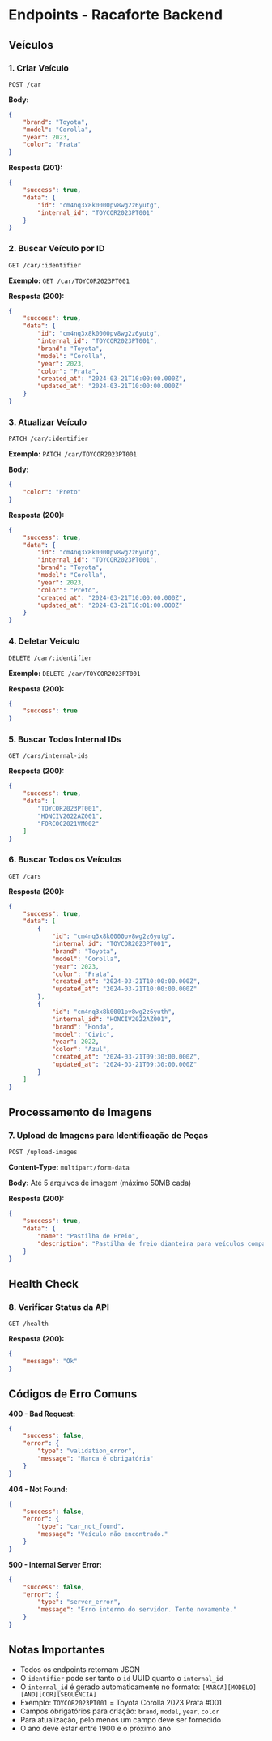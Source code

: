 # Endpoints - Racaforte Backend

## Veículos

### 1. Criar Veículo
```
POST /car
```
**Body:**
```json
{
    "brand": "Toyota",
    "model": "Corolla",
    "year": 2023,
    "color": "Prata"
}
```
**Resposta (201):**
```json
{
    "success": true,
    "data": {
        "id": "cm4nq3x8k0000pv8wg2z6yutg",
        "internal_id": "TOYCOR2023PT001"
    }
}
```

### 2. Buscar Veículo por ID
```
GET /car/:identifier
```
**Exemplo:** `GET /car/TOYCOR2023PT001`

**Resposta (200):**
```json
{
    "success": true,
    "data": {
        "id": "cm4nq3x8k0000pv8wg2z6yutg",
        "internal_id": "TOYCOR2023PT001",
        "brand": "Toyota",
        "model": "Corolla",
        "year": 2023,
        "color": "Prata",
        "created_at": "2024-03-21T10:00:00.000Z",
        "updated_at": "2024-03-21T10:00:00.000Z"
    }
}
```

### 3. Atualizar Veículo
```
PATCH /car/:identifier
```
**Exemplo:** `PATCH /car/TOYCOR2023PT001`

**Body:**
```json
{
    "color": "Preto"
}
```
**Resposta (200):**
```json
{
    "success": true,
    "data": {
        "id": "cm4nq3x8k0000pv8wg2z6yutg",
        "internal_id": "TOYCOR2023PT001",
        "brand": "Toyota",
        "model": "Corolla",
        "year": 2023,
        "color": "Preto",
        "created_at": "2024-03-21T10:00:00.000Z",
        "updated_at": "2024-03-21T10:01:00.000Z"
    }
}
```

### 4. Deletar Veículo
```
DELETE /car/:identifier
```
**Exemplo:** `DELETE /car/TOYCOR2023PT001`

**Resposta (200):**
```json
{
    "success": true
}
```

### 5. Buscar Todos Internal IDs
```
GET /cars/internal-ids
```
**Resposta (200):**
```json
{
    "success": true,
    "data": [
        "TOYCOR2023PT001",
        "HONCIV2022AZ001",
        "FORCOC2021VM002"
    ]
}
```

### 6. Buscar Todos os Veículos
```
GET /cars
```
**Resposta (200):**
```json
{
    "success": true,
    "data": [
        {
            "id": "cm4nq3x8k0000pv8wg2z6yutg",
            "internal_id": "TOYCOR2023PT001",
            "brand": "Toyota",
            "model": "Corolla",
            "year": 2023,
            "color": "Prata",
            "created_at": "2024-03-21T10:00:00.000Z",
            "updated_at": "2024-03-21T10:00:00.000Z"
        },
        {
            "id": "cm4nq3x8k0001pv8wg2z6yuth",
            "internal_id": "HONCIV2022AZ001",
            "brand": "Honda",
            "model": "Civic",
            "year": 2022,
            "color": "Azul",
            "created_at": "2024-03-21T09:30:00.000Z",
            "updated_at": "2024-03-21T09:30:00.000Z"
        }
    ]
}
```

## Processamento de Imagens

### 7. Upload de Imagens para Identificação de Peças
```
POST /upload-images
```
**Content-Type:** `multipart/form-data`

**Body:** Até 5 arquivos de imagem (máximo 50MB cada)

**Resposta (200):**
```json
{
    "success": true,
    "data": {
        "name": "Pastilha de Freio",
        "description": "Pastilha de freio dianteira para veículos compactos"
    }
}
```

## Health Check

### 8. Verificar Status da API
```
GET /health
```
**Resposta (200):**
```json
{
    "message": "Ok"
}
```

## Códigos de Erro Comuns

**400 - Bad Request:**
```json
{
    "success": false,
    "error": {
        "type": "validation_error",
        "message": "Marca é obrigatória"
    }
}
```

**404 - Not Found:**
```json
{
    "success": false,
    "error": {
        "type": "car_not_found",
        "message": "Veículo não encontrado."
    }
}
```

**500 - Internal Server Error:**
```json
{
    "success": false,
    "error": {
        "type": "server_error",
        "message": "Erro interno do servidor. Tente novamente."
    }
}
```

## Notas Importantes

- Todos os endpoints retornam JSON
- O `identifier` pode ser tanto o `id` UUID quanto o `internal_id` 
- O `internal_id` é gerado automaticamente no formato: `[MARCA][MODELO][ANO][COR][SEQUÊNCIA]`
- Exemplo: `TOYCOR2023PT001` = Toyota Corolla 2023 Prata #001
- Campos obrigatórios para criação: `brand`, `model`, `year`, `color`
- Para atualização, pelo menos um campo deve ser fornecido
- O ano deve estar entre 1900 e o próximo ano 